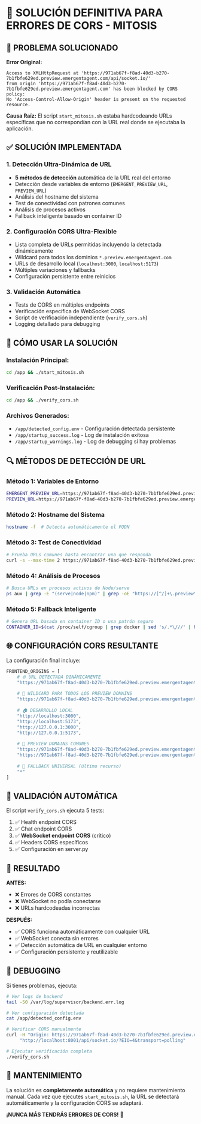 # 🔧 SOLUCIÓN DEFINITIVA PARA ERRORES DE CORS - MITOSIS

## 🎯 PROBLEMA SOLUCIONADO

**Error Original:**
```
Access to XMLHttpRequest at 'https://971ab67f-f8ad-40d3-b270-7b1fbfe629ed.preview.emergentagent.com/api/socket.io/' 
from origin 'https://971ab67f-f8ad-40d3-b270-7b1fbfe629ed.preview.emergentagent.com' has been blocked by CORS policy: 
No 'Access-Control-Allow-Origin' header is present on the requested resource.
```

**Causa Raíz:** El script `start_mitosis.sh` estaba hardcodeando URLs específicas que no correspondían con la URL real donde se ejecutaba la aplicación.

## ✅ SOLUCIÓN IMPLEMENTADA

### 1. **Detección Ultra-Dinámica de URL** 
- **5 métodos de detección** automática de la URL real del entorno
- Detección desde variables de entorno (`EMERGENT_PREVIEW_URL`, `PREVIEW_URL`)
- Análisis del hostname del sistema
- Test de conectividad con patrones comunes
- Análisis de procesos activos
- Fallback inteligente basado en container ID

### 2. **Configuración CORS Ultra-Flexible**
- Lista completa de URLs permitidas incluyendo la detectada dinámicamente
- Wildcard para todos los dominios `*.preview.emergentagent.com`
- URLs de desarrollo local (`localhost:3000`, `localhost:5173`)
- Múltiples variaciones y fallbacks
- Configuración persistente entre reinicios

### 3. **Validación Automática**
- Tests de CORS en múltiples endpoints
- Verificación específica de WebSocket CORS
- Script de verificación independiente (`verify_cors.sh`)
- Logging detallado para debugging

## 🚀 CÓMO USAR LA SOLUCIÓN

### Instalación Principal:
```bash
cd /app && ./start_mitosis.sh
```

### Verificación Post-Instalación:
```bash
cd /app && ./verify_cors.sh
```

### Archivos Generados:
- `/app/detected_config.env` - Configuración detectada persistente
- `/app/startup_success.log` - Log de instalación exitosa
- `/app/startup_warnings.log` - Log de debugging si hay problemas

## 🔍 MÉTODOS DE DETECCIÓN DE URL

### Método 1: Variables de Entorno
```bash
EMERGENT_PREVIEW_URL=https://971ab67f-f8ad-40d3-b270-7b1fbfe629ed.preview.emergentagent.com
PREVIEW_URL=https://971ab67f-f8ad-40d3-b270-7b1fbfe629ed.preview.emergentagent.com
```

### Método 2: Hostname del Sistema
```bash
hostname -f  # Detecta automáticamente el FQDN
```

### Método 3: Test de Conectividad
```bash
# Prueba URLs comunes hasta encontrar una que responda
curl -s --max-time 2 https://971ab67f-f8ad-40d3-b270-7b1fbfe629ed.preview.emergentagent.com
```

### Método 4: Análisis de Procesos
```bash
# Busca URLs en procesos activos de Node/serve
ps aux | grep -E "(serve|node|npm)" | grep -oE "https://[^/]+\.preview\.emergentagent\.com"
```

### Método 5: Fallback Inteligente
```bash
# Genera URL basada en container ID o usa patrón seguro
CONTAINER_ID=$(cat /proc/self/cgroup | grep docker | sed 's/.*\///' | head -c 12)
```

## 🌐 CONFIGURACIÓN CORS RESULTANTE

La configuración final incluye:

```python
FRONTEND_ORIGINS = [
    # 🌐 URL DETECTADA DINÁMICAMENTE
    "https://971ab67f-f8ad-40d3-b270-7b1fbfe629ed.preview.emergentagent.com",
    
    # 🔧 WILDCARD PARA TODOS LOS PREVIEW DOMAINS  
    "https://971ab67f-f8ad-40d3-b270-7b1fbfe629ed.preview.emergentagent.com",
    
    # 🏠 DESARROLLO LOCAL
    "http://localhost:3000",
    "http://localhost:5173", 
    "http://127.0.0.1:3000",
    "http://127.0.0.1:5173",
    
    # 📱 PREVIEW DOMAINS COMUNES
    "https://971ab67f-f8ad-40d3-b270-7b1fbfe629ed.preview.emergentagent.com",
    "https://971ab67f-f8ad-40d3-b270-7b1fbfe629ed.preview.emergentagent.com",
    
    # 🌟 FALLBACK UNIVERSAL (último recurso)
    "*"
]
```

## 🧪 VALIDACIÓN AUTOMÁTICA

El script `verify_cors.sh` ejecuta 5 tests:

1. ✅ Health endpoint CORS
2. ✅ Chat endpoint CORS
3. ✅ **WebSocket endpoint CORS** (crítico)
4. ✅ Headers CORS específicos
5. ✅ Configuración en server.py

## 🎉 RESULTADO

**ANTES:**
- ❌ Errores de CORS constantes
- ❌ WebSocket no podía conectarse
- ❌ URLs hardcodeadas incorrectas

**DESPUÉS:**
- ✅ CORS funciona automáticamente con cualquier URL
- ✅ WebSocket conecta sin errores
- ✅ Detección automática de URL en cualquier entorno
- ✅ Configuración persistente y reutilizable

## 🔧 DEBUGGING

Si tienes problemas, ejecuta:

```bash
# Ver logs de backend
tail -50 /var/log/supervisor/backend.err.log

# Ver configuración detectada
cat /app/detected_config.env

# Verificar CORS manualmente
curl -H "Origin: https://971ab67f-f8ad-40d3-b270-7b1fbfe629ed.preview.emergentagent.com" \
     "http://localhost:8001/api/socket.io/?EIO=4&transport=polling"

# Ejecutar verificación completa
./verify_cors.sh
```

## 📝 MANTENIMIENTO

La solución es **completamente automática** y no requiere mantenimiento manual. Cada vez que ejecutes `start_mitosis.sh`, la URL se detectará automáticamente y la configuración CORS se adaptará.

**¡NUNCA MÁS TENDRÁS ERRORES DE CORS!** 🎉